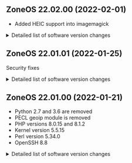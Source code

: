 ## ZoneOS 22.02.00 (2022-02-01)

  * Added HEIC support into imagemagick

<details>
  <summary>Detailed list of software version changes</summary>

  ### Changes

  * dev-vcs/git 2.35.0 -> 2.35.1
  * media-gfx/imagemagick 7.1.0.19 -> 7.1.0.22
  * sys-kernel/zoneos-kernel 5.15.16 -> 5.15.18
</details>

## ZoneOS 22.01.01 (2022-01-25)

  Security fixes

<details>
  <summary>Detailed list of software version changes</summary>

  ### Changes

  * dev-vcs/git 2.34.1 -> 2.35.0
  * sys-kernel/zoneos-kernel 5.15.15 -> 5.15.16
  * sys-libs/timezone-data 2021a-r1 -> 2021a-r2
</details>

## ZoneOS 22.01.00 (2022-01-21)

  * Python 2.7 and 3.6 are removed
  * PECL geoip module is removed
  * PHP versions 8.0.15 and 8.1.2
  * Kernel version 5.5.15
  * Perl version 5.34.0
  * OpenSSH 8.8

<details>
  <summary>Detailed list of software version changes</summary>

  ### Changes

  * app-arch/gzip 1.10 -> 1.11
  * app-arch/snappy 1.1.8 -> 1.1.9
  * app-crypt/gnupg 2.2.27 -> 2.2.32-r1
  * app-crypt/gpgme 1.15.1 -> 1.16.0
  * app-crypt/pinentry 1.1.0-r4 -> 1.2.0
  * app-editors/nano 5.6.1-r2 -> 5.9
  * app-editors/vim 8.2.0814-r100 -> 8.2.3741
  * app-misc/ca-certificates 3.71 -> 3.74
  * app-misc/jq 1.6-r3 -> 1.7_pre20201109
  * app-misc/mc 4.8.26-r1 -> 4.8.27
  * app-misc/tmux 3.2 -> 3.2a
  * app-shells/bash 5.0_p18 -> 5.1_p8
  * app-text/ghostscript-gpl 9.53.3-r4 -> 9.55.0-r1
  * app-text/poppler 21.07.0 -> 21.11.0
  * app-text/qpdf 10.3.2 -> 10.4.0
  * dev-lang/perl 5.30.3-r1 -> 5.34.0-r6
  * dev-lang/php 8.0.14 -> 8.0.15
  * dev-lang/php 8.1.1 -> 8.1.2
  * dev-libs/expat 2.4.1 -> 2.4.3
  * dev-libs/glib 2.68.3-r1 -> 2.68.4
  * dev-libs/hiredis 1.0.0-r1 -> 1.0.2-r1
  * dev-libs/jansson 2.13.1-r1 -> 2.14
  * dev-libs/libbsd 0.10.0 -> 0.11.3
  * dev-libs/libevent 2.1.11 -> 2.1.12
  * dev-libs/libgcrypt 1.8.8 -> 1.9.4
  * dev-libs/libgit2 1.1.1 -> 1.3.0
  * dev-libs/libpcre2 10.37-r2 -> 10.39
  * dev-libs/nss 3.63.1-r1 -> 3.68.1
  * dev-libs/openssl 1.1.1l -> 1.1.1m
  * dev-libs/protobuf 3.17.3 -> 3.19.1
  * dev-perl/Devel-CheckLib 1.130.0 -> 1.140.0
  * dev-perl/Encode-Locale 1.50.0 -> 1.50.0-r1
  * dev-perl/File-Listing 6.40.0-r1 -> 6.140.0
  * dev-perl/HTML-Parser 3.720.0 -> 3.760.0
  * dev-perl/HTML-Tagset 3.200.0-r1 -> 3.200.0-r2
  * dev-perl/HTTP-Cookies 6.40.0 -> 6.100.0
  * dev-perl/HTTP-Date 6.20.0-r1 -> 6.50.0
  * dev-perl/HTTP-Message 6.130.0 -> 6.330.0
  * dev-perl/HTTP-Negotiate 6.10.0-r1 -> 6.10.0-r2
  * dev-perl/IO-HTML 1.1.0 -> 1.4.0
  * dev-perl/IO-Socket-INET6 2.720.0-r1 -> 2.720.0-r2
  * dev-perl/IO-Socket-SSL 2.66.0 -> 2.72.0
  * dev-perl/JSON 2.940.0 -> 4.30.0
  * dev-perl/JSON-XS 3.40.0 -> 4.30.0
  * dev-perl/LWP-MediaTypes 6.20.0-r1 -> 6.40.0
  * dev-perl/LWP-Protocol-https 6.70.0 -> 6.100.0
  * dev-perl/Mozilla-CA 20999999 -> 20999999-r1
  * dev-perl/Net-Daemon 0.480.0-r2 -> 0.490.0
  * dev-perl/Net-HTTP 6.170.0 -> 6.210.0
  * dev-perl/Net-SSLeay 1.880.0-r1 -> 1.900.0
  * dev-perl/PlRPC 0.202.0-r3 -> 0.202.0-r4
  * dev-perl/Role-Tiny 2.0.6 -> 2.2.4
  * dev-perl/Socket6 0.280.0 -> 0.290.0
  * dev-perl/Sys-MemInfo 0.990.0 -> 0.990.0-r1
  * dev-perl/TermReadKey 2.370.0 -> 2.380.0
  * dev-perl/Try-Tiny 0.300.0 -> 0.300.0-r1
  * dev-perl/Types-Serialiser 1.0.0-r1 -> 1.10.0
  * dev-perl/URI 1.730.0 -> 5.90.0
  * dev-perl/Unicode-String 2.100.0 -> 2.100.0-r1
  * dev-perl/WWW-RobotRules 6.20.0-r1 -> 6.20.0-r2
  * dev-perl/common-sense 3.740.0-r1 -> 3.750.0
  * dev-perl/libwww-perl 6.270.0 -> 6.580.0
  * dev-php/blackfire 1.69.0 -> 1.73.0
  * dev-php/ioncube 11.0.0 -> 11.0.1
  * dev-php/pecl-mongodb 1.11.1 -> 1.12.0
  * dev-php/pecl-redis 5.3.4-r1 -> 5.3.6
  * dev-php/pecl-xdebug 3.1.1 -> 3.1.2
  * dev-python/mysqlclient 1.4.6-r1 -> 2.1.0
  * dev-python/pip 20.2.2-r1 -> 21.3.1-r1
  * dev-python/pygobject 3.40.1-r1 -> 3.42.0
  * dev-python/pymongo 3.11.0-r1 -> 4.0.1
  * dev-python/setuptools 46.4.0-r3 -> 59.8.0
  * dev-python/setuptools_scm 4.1.2 -> 6.3.2
  * dev-python/six 1.15.0-r1 -> 1.16.0
  * dev-python/virtualenv 16.7.10-r1 -> 20.10.0-r1
  * dev-vcs/git 2.32.0 -> 2.34.1
  * dev-vcs/subversion 1.14.0-r1 -> 1.14.1
  * media-gfx/gifsicle 1.92 -> 1.93
  * media-gfx/imagemagick 7.1.0.16 -> 7.1.0.19
  * media-libs/dav1d 0.8.2 -> 0.9.1
  * media-libs/freetype 2.10.4 -> 2.11.0-r1
  * media-libs/harfbuzz 2.8.1 -> 3.1.1
  * media-libs/libepoxy 1.5.5 -> 1.5.9-r1
  * media-libs/libglvnd 1.3.3 -> 1.3.4
  * media-video/ffmpeg 4.4-r1 -> 4.4.1-r1
  * net-dns/bind 9.16.22 -> 9.16.24
  * net-dns/libidn 1.37 -> 1.38-r1
  * net-ftp/ftp 0.17.23.0.2.1 -> 0.17.34.0.2.5.1
  * net-libs/ldns 1.7.1-r4 -> 1.8.0-r4
  * net-libs/nodejs 16.13.0 -> 16.13.2
  * net-misc/curl 7.80.0 -> 7.81.0
  * net-misc/openssh 8.6_p1-r1 -> 8.8_p1-r4
  * net-misc/wget 1.21.1 -> 1.21.2
  * net-nds/openldap 2.4.57-r2 -> 2.4.58-r2
  * net-print/cups-filters 1.28.3 -> 1.28.10-r1
  * perl-core/File-Temp 0.230.900 -> 0.231.100
  * sys-apps/exa 0.9.0-r1 -> 0.10.1
  * sys-apps/file 5.40-r3 -> 5.41
  * sys-kernel/zoneos-kernel 5.4.167 -> 5.15.15
  * sys-libs/ncurses 6.1_p20190609 -> 6.2_p20210619
  * sys-libs/readline 8.0_p4 -> 8.1_p1-r1
  * sys-process/htop 3.0.5-r1 -> 3.1.2-r1
  * sys-process/procps 3.3.15-r2 -> 3.3.17-r1
  * www-apache/mod_security 2.9.4 -> 2.9.5
  * www-servers/apache 2.4.51-r1 -> 2.4.52
  * x11-base/xorg-proto 2021.4 -> 2021.5
  * x11-libs/gtk+ 3.24.24-r1 -> 3.24.29
  * x11-libs/libX11 1.7.2 -> 1.7.3
  * x11-libs/libXi 1.7.10 -> 1.8
  * x11-libs/libdrm 2.4.107 -> 2.4.109
  * x11-libs/libxkbcommon 1.3.0 -> 1.3.1
  * x11-misc/compose-tables 1.7.2 -> 1.7.3
  * x11-misc/shared-mime-info 2.0-r2 -> 2.1
</details>
